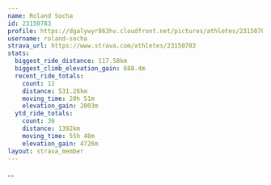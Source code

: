 ```yaml
---
name: Roland Socha
id: 23150783
profile: https://dgalywyr863hv.cloudfront.net/pictures/athletes/23150783/14745672/4/large.jpg
username: roland-socha
strava_url: https://www.strava.com/athletes/23150783
stats:
  biggest_ride_distance: 117.58km
  biggest_climb_elevation_gain: 688.4m
  recent_ride_totals:
    count: 12
    distance: 531.26km
    moving_time: 20h 51m
    elevation_gain: 2003m
  ytd_ride_totals:
    count: 36
    distance: 1392km
    moving_time: 55h 48m
    elevation_gain: 4726m
layout: strava_member
--- 
```

...
